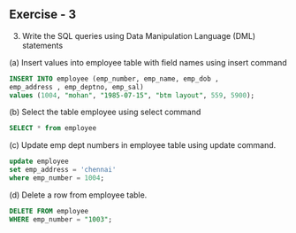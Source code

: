 ## Exercise - 3

3. Write the SQL queries using Data Manipulation Language (DML)
statements

(a) Insert values into employee table with field names using insert
command

```sql
INSERT INTO employee (emp_number, emp_name, emp_dob ,
emp_address , emp_deptno, emp_sal)
values (1004, "mohan", "1985-07-15", "btm layout", 559, 5900);
```

(b) Select the table employee using select command

```sql
SELECT * from employee
```

(c) Update emp dept numbers in employee table using update
command.

```sql
update employee
set emp_address = 'chennai'
where emp_number = 1004;
```

(d) Delete a row from employee table.

```sql
DELETE FROM employee
WHERE emp_number = "1003";
```